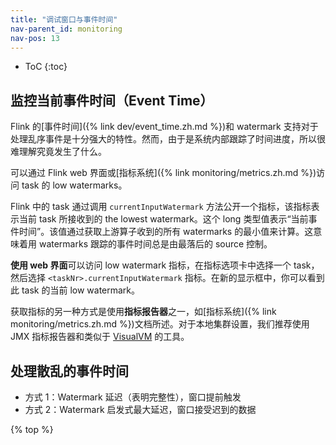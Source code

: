 ```yaml
---
title: "调试窗口与事件时间"
nav-parent_id: monitoring
nav-pos: 13
---
```

<!--
Licensed to the Apache Software Foundation (ASF) under one
or more contributor license agreements.  See the NOTICE file
distributed with this work for additional information
regarding copyright ownership.  The ASF licenses this file
to you under the Apache License, Version 2.0 (the
"License"); you may not use this file except in compliance
with the License.  You may obtain a copy of the License at

  http://www.apache.org/licenses/LICENSE-2.0

Unless required by applicable law or agreed to in writing,
software distributed under the License is distributed on an
"AS IS" BASIS, WITHOUT WARRANTIES OR CONDITIONS OF ANY
KIND, either express or implied.  See the License for the
specific language governing permissions and limitations
under the License.
-->

* ToC
{:toc}

<a name="monitoring-current-event-time"></a>

## 监控当前事件时间（Event Time）

Flink 的[事件时间]({% link dev/event_time.zh.md %})和 watermark 支持对于处理乱序事件是十分强大的特性。然而，由于是系统内部跟踪了时间进度，所以很难理解究竟发生了什么。

可以通过 Flink web 界面或[指标系统]({% link monitoring/metrics.zh.md %})访问 task 的 low watermarks。

Flink 中的 task 通过调用 `currentInputWatermark` 方法公开一个指标，该指标表示当前 task 所接收到的 the lowest watermark。这个 long 类型值表示“当前事件时间”。该值通过获取上游算子收到的所有 watermarks 的最小值来计算。这意味着用 watermarks 跟踪的事件时间总是由最落后的 source 控制。

**使用 web 界面**可以访问 low watermark 指标，在指标选项卡中选择一个 task，然后选择 ```<taskNr>.currentInputWatermark``` 指标。在新的显示框中，你可以看到此 task 的当前 low watermark。

获取指标的另一种方式是使用**指标报告器**之一，如[指标系统]({% link monitoring/metrics.zh.md %})文档所述。对于本地集群设置，我们推荐使用 JMX 指标报告器和类似于 [VisualVM](https://visualvm.github.io/) 的工具。




<a name="handling-event-time-stragglers"></a>

## 处理散乱的事件时间

  - 方式 1：Watermark 延迟（表明完整性），窗口提前触发
  - 方式 2：Watermark 启发式最大延迟，窗口接受迟到的数据

{% top %}
